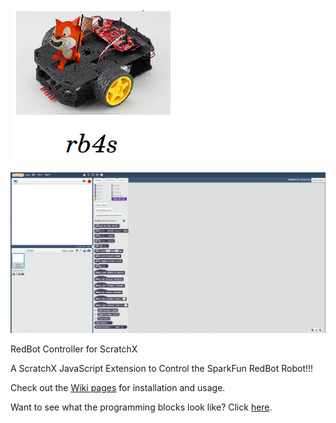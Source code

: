 ![standardfirmata](https://github.com/MrYsLab/rb4s/blob/gh-pages/images/rb4sLogo.png)

![standardfirmata](https://github.com/MrYsLab/rb4s/blob/gh-pages/images/blocks.png)


RedBot Controller for ScratchX

A ScratchX JavaScript Extension to Control the SparkFun RedBot Robot!!!

Check out the [Wiki pages](https://github.com/MrYsLab/rb4s/wiki) for installation and usage.

Want to see what the programming blocks look like? Click [here](http://scratchx.org/?url=http://MrYsLab.github.io/rb4s/rb4s.js/).